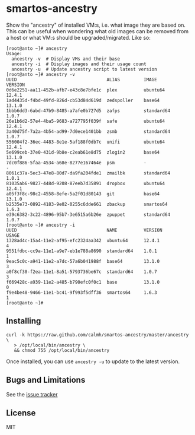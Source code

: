 smartos-ancestry
================

Show the "ancestry" of installed VM:s, i.e. what image they are based on. This
can be useful when wondering what old images can be removed from a host or what
VM:s should be upgraded/migrated. Like so:

```
[root@anto ~]# ancestry
Usage:
  ancestry -v  # Display VMs and their base
  ancestry -i  # Display images and their usage count
  ancestry -u  # Update ancestry script to latest version
[root@anto ~]# ancestry -v
UUID                                  ALIAS         IMAGE             VERSION
0d6e2251-aa11-452b-afb7-e43c8e7bfe1c  plex          ubuntu64          12.4.1
1ad4435d-f4bd-49fd-826d-cb53d84d619d  zedspoller    base64            13.1.0
1bbb6dd3-6abd-47b9-8485-a7afe0b727d5  zafps         standard64        1.0.7
26e1b6d2-57e4-4ba5-9683-a727795f039f  safe          ubuntu64          12.4.1
3a40d75f-7a2a-4b54-ad99-7d0ece1401bb  zsmb          standard64        1.0.7
556004f2-36ec-4483-8e1e-5af188f0db7c  unifi         ubuntu64          12.4.1
5e699ceb-37e0-431d-9b8e-c2eab61e8d75  zlogin2       base64            13.1.0
7dc0f886-5faa-4534-a68e-8277e167464e  psm           -                 -
8061c37a-5ec3-47e8-80d7-da9fa204fde1  zmailbk       standard64        1.0.1
81035ab6-9827-448d-9208-87eeb7d35891  dropbox       ubuntu64          12.4.1
a05f3f8c-98c2-4558-8efe-5a2f01d80143  git           base64            13.1.0
b2535e73-0892-4183-9e02-0255c6dde661  zbackup       smartos64         1.6.3
e39c6382-3c22-4896-95b7-3e6515a6b26e  zpuppet       standard64        1.0.7
[root@anto ~]# ancestry -i
UUID                                  NAME          VERSION           USAGE
1328ad4c-15a4-11e2-af95-efc2324aa342  ubuntu64      12.4.1            4
9551fdbc-cc9a-11e1-a9e7-eb1e788a8690  standard64    1.0.1             1
9eac5c0c-a941-11e2-a7dc-57a6b041988f  base64        13.1.0            3
a0f8cf30-f2ea-11e1-8a51-5793736be67c  standard64    1.0.7             3
f669428c-a939-11e2-a485-b790efc0f0c1  base          13.1.0            0
f9e4be48-9466-11e1-bc41-9f993f5dff36  smartos64     1.6.3             1
[root@anto ~]#
```

Installing
----------

```
curl -k https://raw.github.com/calmh/smartos-ancestry/master/ancestry \
   > /opt/local/bin/ancestry \
   && chmod 755 /opt/local/bin/ancestry
```

Once installed, you can use `ancestry -u` to update to the latest version.

Bugs and Limitations
--------------------

See the [issue tracker](https://github.com/calmh/smartos-ancestry/issues)

License
-------

MIT

